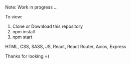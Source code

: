 Note: Work in progress ...

To view:

1. Clone or Download this repository
2. npm install
3. npm start

HTML, CSS, SASS, JS, React, React Router, Axios, Express

Thanks for looking =)
